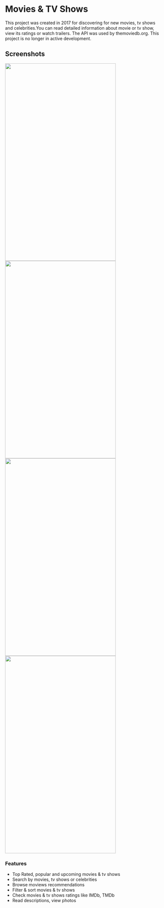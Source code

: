 # Movies & TV Shows

This project was created in 2017 for discovering for new movies, tv shows and celebrities.You can read detailed information about movie or tv show, view its ratings or watch trailers. The API was used by themoviedb.org. This project is no longer in active development.

## Screenshots

<img src="https://github.com/inject30/Playtube/blob/master/screens/1.png" width="360" height="640">
<img src="https://github.com/inject30/Playtube/blob/master/screens/2.png" width="360" height="640">
<img src="https://github.com/inject30/Playtube/blob/master/screens/3.png" width="360" height="640">
<img src="https://github.com/inject30/Playtube/blob/master/screens/4.png" width="360" height="640">

### Features
- Top Rated, popular and upcoming movies & tv shows
- Search by movies, tv shows or celebrities
- Browse moviews recommendations
- Filter & sort movies & tv shows
- Check movies & tv shows ratings like IMDb, TMDb
- Read descriptions, view photos
